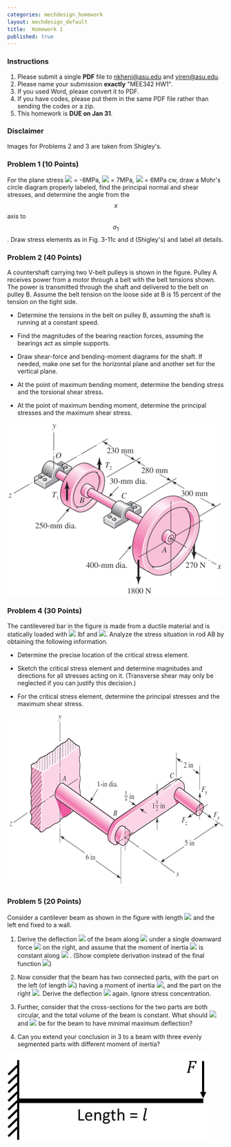 ```yaml
---
categories: mechdesign_homework
layout: mechdesign_default
title:  Homework 1
published: true
---
```

<style TYPE="text/css">
code.has-jax {font: inherit; font-size: 100%; background: inherit; border: inherit;}
</style>
<script type="text/x-mathjax-config">
MathJax.Hub.Config({
    tex2jax: {
        inlineMath: [['$','$'], ['\\(','\\)']],
        skipTags: ['script', 'noscript', 'style', 'textarea', 'pre'] // removed 'code' entry
    }
});
MathJax.Hub.Queue(function() {
    var all = MathJax.Hub.getAllJax(), i;
    for(i = 0; i < all.length; i += 1) {
        all[i].SourceElement().parentNode.className += ' has-jax';
    }
});
</script>
<script type="text/javascript" src="http://cdn.mathjax.org/mathjax/latest/MathJax.js?config=TeX-AMS-MML_HTMLorMML"></script>


### Instructions

1. Please submit a single **PDF** file to nkheni@asu.edu and yiren@asu.edu.
2. Please name your submission **exactly** "MEE342 HW1".
3. If you used Word, please convert it to PDF.
4. If you have codes, please put them in the same PDF file rather than sending the codes or a zip.
5. This homework is **DUE on Jan 31**.

### Disclaimer
Images for Problems 2 and 3 are taken from Shigley's.





### Problem 1 (10 Points)

For the plane stress <img src="https://render.githubusercontent.com/render/math?math=\sigma_x"> = -8MPa, 
<img src="https://render.githubusercontent.com/render/math?math=\sigma_y"> = 7MPa, 
<img src="https://render.githubusercontent.com/render/math?math=\tau_{xy}"> = 6MPa cw, 
    draw a Mohr's circle diagram properly labeled,
   find the principal normal and shear stresses, and determine the angle from the $$x$$ axis to 
   $$\sigma_1$$. Draw stress elements as in Fig. 3-11c and d (Shigley's) and label all details.


### Problem 2 (40 Points)

A countershaft carrying two V-belt pulleys is shown in the figure. Pulley A receives power from a
   motor through a belt with the belt tensions shown. The power is transmitted through the shaft and
   delivered to the belt on pulley B. Assume the belt tension on the loose side at B is 15 percent of
   the tension on the tight side.
   
   * Determine the tensions in the belt on pulley B, assuming the shaft is running at a constant
   speed.
   
   * Find the magnitudes of the bearing reaction forces, assuming the bearings act as simple
   supports.
   
   * Draw shear-force and bending-moment diagrams for the shaft. If needed, make one set for the
   horizontal plane and another set for the vertical plane.
   
   * At the point of maximum bending moment, determine the bending stress and the torsional
   shear stress.
   
   * At the point of maximum bending moment, determine the principal stresses and the maximum
   shear stress.
   
<img src="/_images/mechdesign/hw1_3.png" alt="Drawing" style="height: 400px;"/> 

### Problem 4 (30 Points)

The cantilevered bar in the figure is made from a ductile material and is statically loaded with
   <img src="https://render.githubusercontent.com/render/math?math=F_y = 200"> lbf and 
   <img src="https://render.githubusercontent.com/render/math?math=F_x = F_z = 0">. Analyze the stress situation in rod AB by obtaining the following
   information.
   
   * Determine the precise location of the critical stress element.
   
   * Sketch the critical stress element and determine magnitudes and directions for all stresses acting
   on it. (Transverse shear may only be neglected if you can justify this decision.)
   
   * For the critical stress element, determine the principal stresses and the maximum shear stress.
   
<img src="/_images/mechdesign/hw1_4.png" alt="Drawing" style="height: 400px;"/> 

### Problem 5 (20 Points)

Consider a cantilever beam as shown in the figure with length 
<img src="https://render.githubusercontent.com/render/math?math=l"> and the left end fixed to a wall.

1. Derive the deflection <img src="https://render.githubusercontent.com/render/math?math=y">  of the beam along 
<img src="https://render.githubusercontent.com/render/math?math=x"> under a single downward force 
<img src="https://render.githubusercontent.com/render/math?math=F"> on the right,
and assume that the moment of inertia <img src="https://render.githubusercontent.com/render/math?math=I">  is constant along 
<img src="https://render.githubusercontent.com/render/math?math=x"> . 
(Show complete derivation instead of the final function 
<img src="https://render.githubusercontent.com/render/math?math=y(x)">) 

2. Now consider that the beam has two connected parts, with the part on the left (of length 
<img src="https://render.githubusercontent.com/render/math?math=l/2">) having a moment of 
inertia 
<img src="https://render.githubusercontent.com/render/math?math=I_1">, 
and the part on the right 
<img src="https://render.githubusercontent.com/render/math?math=I_2">. 
Derive the deflection <img src="https://render.githubusercontent.com/render/math?math=y"> again.
 Ignore stress concentration.

3. Further, consider that the cross-sections for the two parts are both circular, and the total volume
of the beam is constant. What should 
<img src="https://render.githubusercontent.com/render/math?math=I_1"> and 
<img src="https://render.githubusercontent.com/render/math?math=I_2"> be for the beam to have minimal maximum deflection?

4. Can you extend your conclusion in 3 to a beam with three evenly segmented parts with different moment of inertia?

<img src="/_images/mechdesign/hw1_5.png" alt="Drawing" style="height: 200px;"/> 
